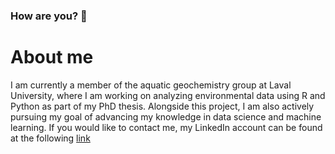 ### How are you? 👋

# About me
I am currently a member of the aquatic geochemistry group at Laval University, where I am working on analyzing environmental data using R and Python as part of my PhD thesis. Alongside this project, I am also actively pursuing my goal of advancing my knowledge in data science and machine learning. If you would like to contact me, my LinkedIn account can be found at the following [link](https://www.linkedin.com/in/wessamne/)

